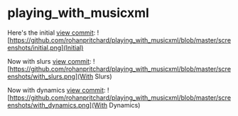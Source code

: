 # playing_with_musicxml

Here's the initial [view commit](https://github.com/rohanpritchard/playing_with_musicxml/commit/3722a64cb29f4a72939b9e61cad2c4bd5d8dee45):
![https://github.com/rohanpritchard/playing_with_musicxml/blob/master/screenshots/initial.png](Initial)

Now with slurs [view commit](https://github.com/rohanpritchard/playing_with_musicxml/commit/3dbbde939b13bf6c9180b19c4ad0aab7f38a951b):
![https://github.com/rohanpritchard/playing_with_musicxml/blob/master/screenshots/with_slurs.png](With Slurs)

Now with dynamics [view commit](https://github.com/rohanpritchard/playing_with_musicxml/commit/adf999791c33ae05db0d828bca760b8a9a30960b):
![https://github.com/rohanpritchard/playing_with_musicxml/blob/master/screenshots/with_dynamics.png](With Dynamics)
